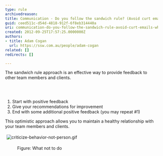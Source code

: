 ```yaml
---
type: rule
archivedreason: 
title: Communication - Do you follow the sandwich rule? (Avoid curt emails when correcting people)
guid: ceed511c-d54d-4818-912f-6f8eb314440a
uri: communication-do-you-follow-the-sandwich-rule-avoid-curt-emails-when-correcting-people
created: 2012-09-25T17:57:25.0000000Z
authors:
- title: Adam Cogan
  url: https://ssw.com.au/people/adam-cogan
related: []
redirects: []

---
```



<p>​​
                    The sandwich rule approach is an effective way to provide feedback to other team
                    members and clients.<br></p>
<br><excerpt class='endintro'></excerpt><br>
<ol><li>Start with positive feedback</li><li>Give your recommendations for improvement</li><li>End with some additional positive feedback (you may repeat #1)</li></ol><p> This optimistic approach allows you to maintain a healthy relationship with your team members and clients.</p><p class="ssw15-rteElement-GreyBox">
   <img src="/PublishingImages/criticize-behavior-not-person.gif" alt="criticize-behavior-not-person.gif" style="margin&#58;5px;" />&#160;</p>
<dd class="ssw15-rteElement-FigureNormal">Figure&#58; What not to do​​​​<br></dd>​<br>


